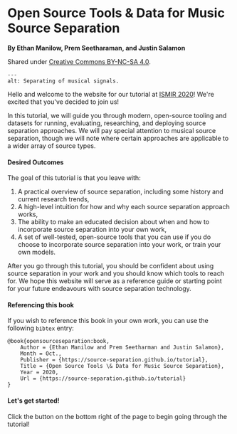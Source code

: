 Open Source Tools & Data for Music Source Separation
====================================================

**By Ethan Manilow, Prem Seetharaman, and Justin Salamon**

Shared under [Creative Commons BY-NC-SA 4.0](https://github.com/source-separation/tutorial/blob/master/LICENSE.txt).

```{image} images/data/source_separation_io.png
---
alt: Separating of musical signals.
```

Hello and welcome to the website for our tutorial at [ISMIR 2020](https://ismir.github.io/ISMIR2020/)!
We're excited that you've decided to join us!

In this tutorial, we will guide you through modern, open-source tooling and datasets
for running, evaluating, researching, and deploying source separation approaches. 
We will pay special attention to musical source separation, though we will note
where certain approaches are applicable to a wider array of source types. 

#### Desired Outcomes

The goal of this tutorial is that you leave with:

1. A practical overview of source separation, including some history and current
   research trends,
2. A high-level intuition for how and why each source separation approach works,
3. The ability to make an educated decision about when and how to incorporate source
   separation into your own work,
4. A set of well-tested, open-source tools that you can use if you do choose to
   incorporate source separation into your work, or train your own models.
   
After you go through this tutorial, you should be confident about using source
separation in your work and you should know which tools to reach for. We hope
this website will serve as a reference guide or starting point for your future
endeavours with source separation technology.

#### Referencing this book

If you wish to reference this book in your own work, you can use the following 
`bibtex` entry:

```
@book{opensourceseparation:book,
	Author = {Ethan Manilow and Prem Seetharman and Justin Salamon},
	Month = Oct.,
	Publisher = {https://source-separation.github.io/tutorial},
	Title = {Open Source Tools \& Data for Music Source Separation},
	Year = 2020,
	Url = {https://source-separation.github.io/tutorial}
}
```

#### Let's get started!

Click the button on the bottom right of the page to begin going through the tutorial!

